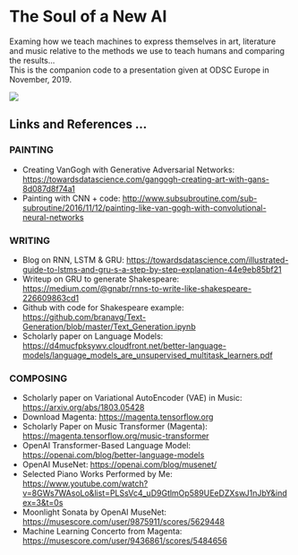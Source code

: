 # The Soul of a New AI
Examing how we teach machines to express themselves in art, literature and music relative to the methods we use to teach humans and comparing the results... <BR>
This is the companion code to a presentation given at ODSC Europe in November, 2019.

![](./tenor.gif)

## Links and References ...

### PAINTING
- Creating VanGogh with Generative Adversarial Networks: https://towardsdatascience.com/gangogh-creating-art-with-gans-8d087d8f74a1
- Painting with CNN + code: http://www.subsubroutine.com/sub-subroutine/2016/11/12/painting-like-van-gogh-with-convolutional-neural-networks

### WRITING
- Blog on RNN, LSTM & GRU: https://towardsdatascience.com/illustrated-guide-to-lstms-and-gru-s-a-step-by-step-explanation-44e9eb85bf21
- Writeup on GRU to generate Shakespeare: https://medium.com/@gnabr/rnns-to-write-like-shakespeare-226609863cd1
- Github with code for Shakespeare example: https://github.com/branavg/Text-Generation/blob/master/Text_Generation.ipynb
- Scholarly paper on Language Models: https://d4mucfpksywv.cloudfront.net/better-language-models/language_models_are_unsupervised_multitask_learners.pdf

### COMPOSING
- Scholarly paper on Variational AutoEncoder (VAE) in Music: https://arxiv.org/abs/1803.05428
- Download Magenta: https://magenta.tensorflow.org
- Scholarly Paper on Music Transformer (Magenta): https://magenta.tensorflow.org/music-transformer 
- OpenAI Transformer-Based Language Model: https://openai.com/blog/better-language-models
- OpenAI MuseNet: https://openai.com/blog/musenet/
- Selected Piano Works Performed by Me: https://www.youtube.com/watch?v=8GWs7WAsoLo&list=PLSsVc4_uD9GtlmOp589UEeDZXswJ1nJbY&index=3&t=0s
- Moonlight Sonata by OpenAI MuseNet: https://musescore.com/user/9875911/scores/5629448
- Machine Learning Concerto from Magenta: https://musescore.com/user/9436861/scores/5484656
